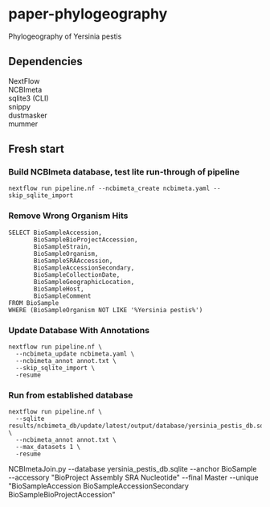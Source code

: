 # paper-phylogeography
Phylogeography of Yersinia pestis

## Dependencies
NextFlow  
NCBImeta  
sqlite3 (CLI)  
snippy  
dustmasker  
mummer  

## Fresh start

### Build NCBImeta database, test lite run-through of pipeline
```
nextflow run pipeline.nf --ncbimeta_create ncbimeta.yaml --skip_sqlite_import
```

### Remove Wrong Organism Hits
```
SELECT BioSampleAccession,
       BioSampleBioProjectAccession,
       BioSampleStrain,
       BioSampleOrganism,
       BioSampleSRAAccession,
       BioSampleAccessionSecondary,
       BioSampleCollectionDate,
       BioSampleGeographicLocation,
       BioSampleHost,
       BioSampleComment
FROM BioSample
WHERE (BioSampleOrganism NOT LIKE '%Yersinia pestis%')
```

### Update Database With Annotations
```
nextflow run pipeline.nf \
  --ncbimeta_update ncbimeta.yaml \
  --ncbimeta_annot annot.txt \
  --skip_sqlite_import \
  -resume
```

### Run from established database
```
nextflow run pipeline.nf \
  --sqlite results/ncbimeta_db/update/latest/output/database/yersinia_pestis_db.sqlite \
  --ncbimeta_annot annot.txt \
  --max_datasets 1 \
  -resume
```

NCBImetaJoin.py --database yersinia_pestis_db.sqlite --anchor BioSample --accessory "BioProject Assembly SRA Nucleotide" --final Master --unique "BioSampleAccession BioSampleAccessionSecondary BioSampleBioProjectAccession"

